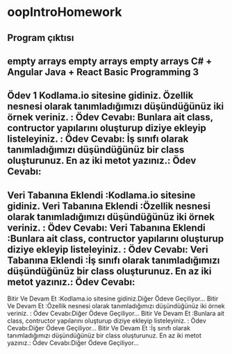 # oopIntroHomework

Program çıktısı
-------

empty arrays
empty arrays
empty arrays
C# + Angular 
Java + React 
Basic Programming 
3
--------------------
Ödev 1
Kodlama.io sitesine gidiniz.
Özellik nesnesi olarak tanımladığımızı düşündüğünüz iki örnek veriniz. : Ödev Cevabı:
Bunlara ait class, contructor yapılarını oluşturup diziye ekleyip listeleyiniz. : Ödev Cevabı:
İş sınıfı olarak tanımladığımızı düşündüğünüz bir class oluşturunuz. En az iki metot yazınız.: Ödev Cevabı:
--------------------
Veri Tabanına Eklendi :Kodlama.io sitesine gidiniz.
Veri Tabanına Eklendi :Özellik nesnesi olarak tanımladığımızı düşündüğünüz iki örnek veriniz. : Ödev Cevabı:
Veri Tabanına Eklendi :Bunlara ait class, contructor yapılarını oluşturup diziye ekleyip listeleyiniz. : Ödev Cevabı:
Veri Tabanına Eklendi :İş sınıfı olarak tanımladığımızı düşündüğünüz bir class oluşturunuz. En az iki metot yazınız.: Ödev Cevabı:
--------------------
Bitir Ve Devam Et :Kodlama.io sitesine gidiniz.Diğer Ödeve Geçiliyor...
Bitir Ve Devam Et :Özellik nesnesi olarak tanımladığımızı düşündüğünüz iki örnek veriniz. : Ödev Cevabı:Diğer Ödeve Geçiliyor...
Bitir Ve Devam Et :Bunlara ait class, contructor yapılarını oluşturup diziye ekleyip listeleyiniz. : Ödev Cevabı:Diğer Ödeve Geçiliyor...
Bitir Ve Devam Et :İş sınıfı olarak tanımladığımızı düşündüğünüz bir class oluşturunuz. En az iki metot yazınız.: Ödev Cevabı:Diğer Ödeve Geçiliyor...
